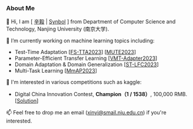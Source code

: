 ### About Me

👯 Hi, I am [ [辛毅](https://synbol.github.io/) | [Synbol](https://synbol.github.io/) ] from Department of Computer Science and Technology, Nanjing University (南京大学).

🔭  I’m currently working on machine learning topics including:

- Test-Time Adaptation [[FS-TTA2023]()] [[MUTE2023]()]
- Parameter-Efficient Transfer Learning [[VMT-Adapter2023]()]
- Domain Adaptation & Domain Generalization [[ST-LFC2023](https://link.springer.com/chapter/10.1007/978-3-031-30678-5_7)]
- Multi-Task Learning [[MmAP2023]()]

🌱  I'm interested in various competitions such as kaggle:

- Digital China Innovation Contest, **Champion（1 / 1538）**, 100,000 RMB. [[Solution](https://github.com/synbol/Kaggle-Contests/tree/main/1.Digital%20China%20Innovation%20Contest)]


📫 Feel free to drop me an email (xinyi@smail.nju.edu.cn) if you're interested.

<!--
Here are some ideas to get you started:

- 🔭 I’m currently working on ...
- 🌱 I’m currently learning ...
- 👯 I’m looking to collaborate on ...
- 🤔 I’m looking for help with ...
- 💬 Ask me about ...
- 📫 How to reach me: ...
- 😄 Pronouns: ...
- ⚡ Fun fact: ...

-->

